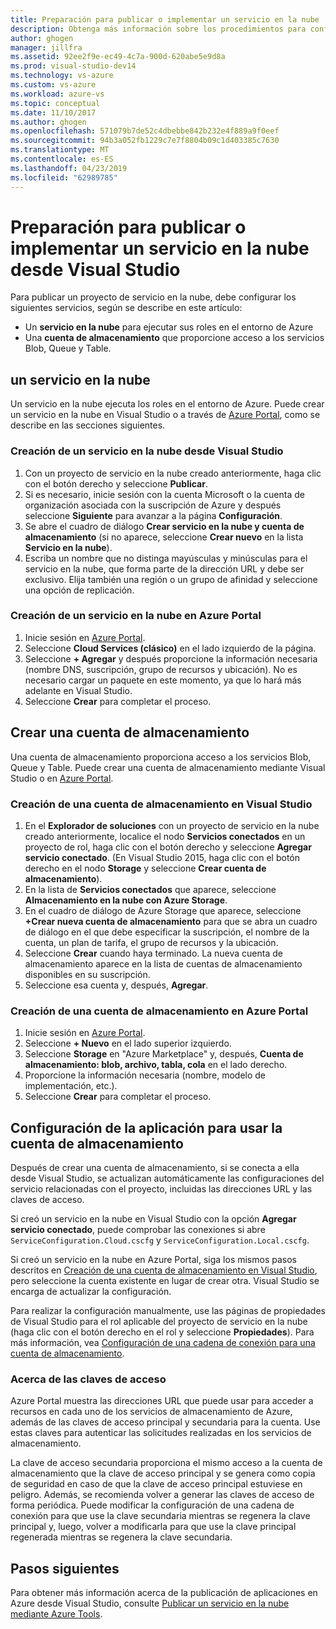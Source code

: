 ```yaml
---
title: Preparación para publicar o implementar un servicio en la nube
description: Obtenga más información sobre los procedimientos para configurar los servicios de cuenta de almacenamiento y en la nube y establecer la configuración de la aplicación de Azure.
author: ghogen
manager: jillfra
ms.assetid: 92ee2f9e-ec49-4c7a-900d-620abe5e9d8a
ms.prod: visual-studio-dev14
ms.technology: vs-azure
ms.custom: vs-azure
ms.workload: azure-vs
ms.topic: conceptual
ms.date: 11/10/2017
ms.author: ghogen
ms.openlocfilehash: 571079b7de52c4dbebbe842b232e4f889a9f0eef
ms.sourcegitcommit: 94b3a052fb1229c7e7f8804b09c1d403385c7630
ms.translationtype: MT
ms.contentlocale: es-ES
ms.lasthandoff: 04/23/2019
ms.locfileid: "62989785"
---
```

# <a name="prepare-to-publish-or-deploy-a-cloud-service-from-visual-studio"></a>Preparación para publicar o implementar un servicio en la nube desde Visual Studio

Para publicar un proyecto de servicio en la nube, debe configurar los siguientes servicios, según se describe en este artículo:

* Un **servicio en la nube** para ejecutar sus roles en el entorno de Azure
* Una **cuenta de almacenamiento** que proporcione acceso a los servicios Blob, Queue y Table.

## <a name="create-a-cloud-service"></a>un servicio en la nube

Un servicio en la nube ejecuta los roles en el entorno de Azure. Puede crear un servicio en la nube en Visual Studio o a través de [Azure Portal](https://portal.azure.com/), como se describe en las secciones siguientes.

### <a name="create-a-cloud-service-from-visual-studio"></a>Creación de un servicio en la nube desde Visual Studio

1. Con un proyecto de servicio en la nube creado anteriormente, haga clic con el botón derecho y seleccione **Publicar**.
1. Si es necesario, inicie sesión con la cuenta Microsoft o la cuenta de organización asociada con la suscripción de Azure y después seleccione **Siguiente** para avanzar a la página **Configuración**.
1. Se abre el cuadro de diálogo **Crear servicio en la nube y cuenta de almacenamiento** (si no aparece, seleccione **Crear nuevo** en la lista **Servicio en la nube**).
1. Escriba un nombre que no distinga mayúsculas y minúsculas para el servicio en la nube, que forma parte de la dirección URL y debe ser exclusivo. Elija también una región o un grupo de afinidad y seleccione una opción de replicación.

### <a name="create-a-cloud-service-through-the-azure-portal"></a>Creación de un servicio en la nube en Azure Portal

1. Inicie sesión en [Azure Portal](https://portal.azure.com/).
1. Seleccione **Cloud Services (clásico)** en el lado izquierdo de la página.
1. Seleccione **+ Agregar** y después proporcione la información necesaria (nombre DNS, suscripción, grupo de recursos y ubicación). No es necesario cargar un paquete en este momento, ya que lo hará más adelante en Visual Studio.
1. Seleccione **Crear** para completar el proceso.

## <a name="create-a-storage-account"></a>Crear una cuenta de almacenamiento

Una cuenta de almacenamiento proporciona acceso a los servicios Blob, Queue y Table. Puede crear una cuenta de almacenamiento mediante Visual Studio o en [Azure Portal](https://portal.azure.com/).

### <a name="create-a-storage-account-from-visual-studio"></a>Creación de una cuenta de almacenamiento en Visual Studio

1. En el **Explorador de soluciones** con un proyecto de servicio en la nube creado anteriormente, localice el nodo **Servicios conectados** en un proyecto de rol, haga clic con el botón derecho y seleccione **Agregar servicio conectado**. (En Visual Studio 2015, haga clic con el botón derecho en el nodo **Storage** y seleccione **Crear cuenta de almacenamiento**).
1. En la lista de **Servicios conectados** que aparece, seleccione **Almacenamiento en la nube con Azure Storage**.
1. En el cuadro de diálogo de Azure Storage que aparece, seleccione **+Crear nueva cuenta de almacenamiento** para que se abra un cuadro de diálogo en el que debe especificar la suscripción, el nombre de la cuenta, un plan de tarifa, el grupo de recursos y la ubicación.
1. Seleccione **Crear** cuando haya terminado. La nueva cuenta de almacenamiento aparece en la lista de cuentas de almacenamiento disponibles en su suscripción.
1. Seleccione esa cuenta y, después, **Agregar**.

### <a name="create-a-storage-account-through-the-azure-portal"></a>Creación de una cuenta de almacenamiento en Azure Portal

1. Inicie sesión en [Azure Portal](https://portal.azure.com/).
1. Seleccione **+ Nuevo** en el lado superior izquierdo.
1. Seleccione **Storage** en "Azure Marketplace" y, después, **Cuenta de almacenamiento: blob, archivo, tabla, cola** en el lado derecho.
1. Proporcione la información necesaria (nombre, modelo de implementación, etc.).
1. Seleccione **Crear** para completar el proceso.

## <a name="configure-your-app-to-use-the-storage-account"></a>Configuración de la aplicación para usar la cuenta de almacenamiento

Después de crear una cuenta de almacenamiento, si se conecta a ella desde Visual Studio, se actualizan automáticamente las configuraciones del servicio relacionadas con el proyecto, incluidas las direcciones URL y las claves de acceso.

Si creó un servicio en la nube en Visual Studio con la opción **Agregar servicio conectado**, puede comprobar las conexiones si abre `ServiceConfiguration.Cloud.cscfg` y `ServiceConfiguration.Local.cscfg`.

Si creó un servicio en la nube en Azure Portal, siga los mismos pasos descritos en [Creación de una cuenta de almacenamiento en Visual Studio](#create-a-storage-account-from-visual-studio), pero seleccione la cuenta existente en lugar de crear otra. Visual Studio se encarga de actualizar la configuración.

Para realizar la configuración manualmente, use las páginas de propiedades de Visual Studio para el rol aplicable del proyecto de servicio en la nube (haga clic con el botón derecho en el rol y seleccione **Propiedades**). Para más información, vea [Configuración de una cadena de conexión para una cuenta de almacenamiento](vs-azure-tools-multiple-services-project-configurations.md#configuring-a-connection-string-for-a-storage-account).

### <a name="about-access-keys"></a>Acerca de las claves de acceso

Azure Portal muestra las direcciones URL que puede usar para acceder a recursos en cada uno de los servicios de almacenamiento de Azure, además de las claves de acceso principal y secundaria para la cuenta. Use estas claves para autenticar las solicitudes realizadas en los servicios de almacenamiento.

La clave de acceso secundaria proporciona el mismo acceso a la cuenta de almacenamiento que la clave de acceso principal y se genera como copia de seguridad en caso de que la clave de acceso principal estuviese en peligro. Además, se recomienda volver a generar las claves de acceso de forma periódica. Puede modificar la configuración de una cadena de conexión para que use la clave secundaria mientras se regenera la clave principal y, luego, volver a modificarla para que use la clave principal regenerada mientras se regenera la clave secundaria.

## <a name="next-steps"></a>Pasos siguientes

Para obtener más información acerca de la publicación de aplicaciones en Azure desde Visual Studio, consulte [Publicar un servicio en la nube mediante Azure Tools](vs-azure-tools-publishing-a-cloud-service.md).
